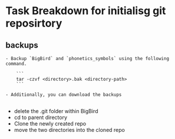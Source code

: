 # Task Breakdown for initialisg git reposirtory

## backups

    - Backup `BigBird` and `phonetics_symbols` using the following command.

        ```
        tar -czvf <directory>.bak <directory-path>
        ```

    - Additionally, you can download the backups 

## 
    
- delete the .git folder within BigBird
- cd to parent directory
- Clone the newly created repo
- move the two directories into the cloned repo
